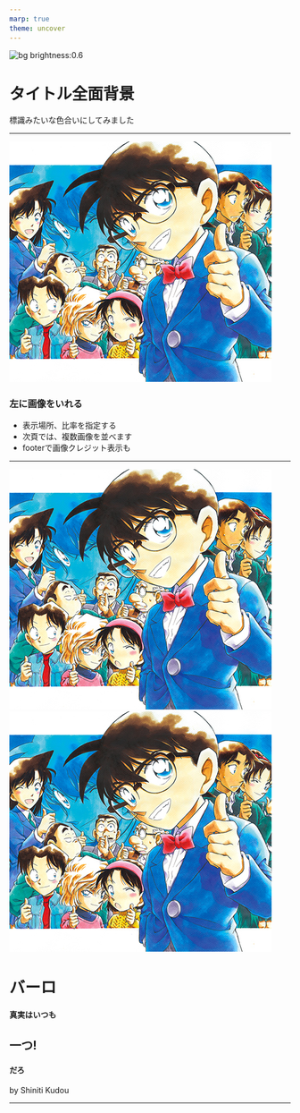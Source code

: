 ```yaml
---
marp: true
theme: uncover
---
```

<!--
_backgroundColor: blue
_color: white
_footer: 'Photo by Benjamin Rascoe on Unsplash'
-->

![bg brightness:0.6](benjamin-rascoe-JS6PY31e2P0-unsplash.jpg)

# タイトル全面背景


標識みたいな色合いにしてみました


---
<!--
_backgroundColor: black
_color: white
paginate: true
_footer: 'Photo by Michal Vasko　on Unsplash'
-->

![bg left:40%](conan_photo.jpg)

### 左に画像をいれる

- 表示場所、比率を指定する
- 次頁では、複数画像を並べます
- footerで画像クレジット表示も


---
<!--
_backgroundColor: white
_footer: 'Photo by Chris Campbell, Dan on Unsplash'
-->

![bg right:50% contrast:2 brightness:1.2](conan_photo.jpg)
![bg 500% contrast:1.2 brightness:1](conan_photo.jpg)

# バーロ
#### 真実はいつも
## 一つ!
#### だろ

by Shiniti Kudou


--- 